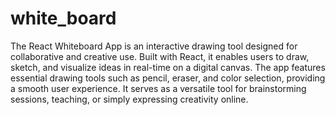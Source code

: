 # white_board
The React Whiteboard App is an interactive drawing tool designed for collaborative and creative use. Built with React, it enables users to draw, sketch, and visualize ideas in real-time on a digital canvas. The app features essential drawing tools such as pencil, eraser, and color selection, providing a smooth user experience. It serves as a versatile tool for brainstorming sessions, teaching, or simply expressing creativity online.

